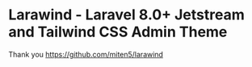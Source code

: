 # Larawind - Laravel 8.0+ Jetstream and Tailwind CSS Admin Theme
Thank you https://github.com/miten5/larawind
